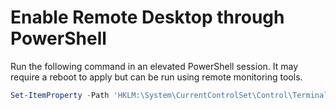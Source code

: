 # Enable Remote Desktop through PowerShell

Run the following command in an elevated PowerShell session. It may require a reboot to apply but can be run using remote monitoring tools.

```Powershell
Set-ItemProperty -Path 'HKLM:\System\CurrentControlSet\Control\Terminal Server' -name "fDenyTSConnections" -value 0
```
